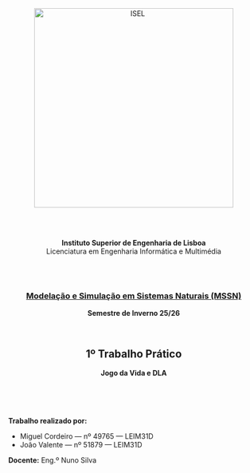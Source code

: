 <div align="center">

<img src="../images/logo_isel.png" alt="ISEL" width="400"/>

<br><br>

**Instituto Superior de Engenharia de Lisboa**  
Licenciatura em Engenharia Informática e Multimédia  

<br><br>

### <u>Modelação e Simulação em Sistemas Naturais (MSSN)</u>  
**Semestre de Inverno 25/26**

<br>

## 1º Trabalho Prático
**Jogo da Vida e DLA**

<br><br><br>

<div align="left">

**Trabalho realizado por:**  
- Miguel Cordeiro — nº 49765 — LEIM31D
- João Valente — nº 51879  — LEIM31D

**Docente:** Eng.º Nuno Silva 

</div>

</div>
